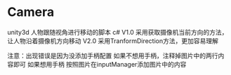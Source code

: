 # Camera
unity3d 人物跟随视角进行移动的脚本 c#
V1.0  采用获取摄像机当前方向的方法，让人物沿着摄像机方向移动
V2.0  采用TranformDirection方法，更加容易理解

注意：出现错误是因为没添加手柄配置
如果不想用手柄，注释掉图片中的两行内容即可
如果想用手柄
按照图片在inputManager添加图片中的内容
